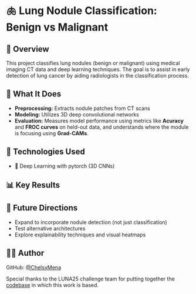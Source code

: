 # 🫁 Lung Nodule Classification: Benign vs Malignant

## 📌 Overview  
This project classifies lung nodules (benign or malignant) using medical imaging CT data and deep learning techniques. The goal is to assist in early detection of lung cancer by aiding radiologists in the classification process.

## 🧪 What It Does  
- **Preprocessing:** Extracts nodule patches from CT scans
- **Modeling:** Utilizes 3D deep convolutional networks
- **Evaluation:** Measures model performance using metrics like **Acuracy** and **FROC curves** on held-out data, and understands where the module is focusing using **Grad-CAMs**.

## 🧠 Technologies Used  
- 🧬 Deep Learning with pytorch (3D CNNs)

## 📊 Key Results

## 🔭 Future Directions
- Expand to incorporate nodule detection (not just classification)
- Test alternative architectures
- Explore explainability techniques and visual heatmaps

## 🧑‍💻 Author
GitHub: [@ChelsyMena](https://github.com/ChelsyMena)

Special thanks to the LUNA25 challenge team for putting together the [codebase](https://github.com/DIAGNijmegen/luna25-baseline-public/tree/main) in which this work is based.
